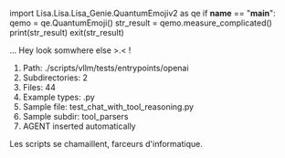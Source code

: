 
import Lisa.Lisa.Lisa_Genie.QuantumEmojiv2 as qe
if __name__ == "__main__":
  qemo = qe.QuantumEmoji()
  str_result = qemo.measure_complicated()
  print(str_result)
  exit(str_result)

... Hey look somwhere else >.< !

1. Path: ./scripts/vllm/tests/entrypoints/openai
2. Subdirectories: 2
3. Files: 44
4. Example types: .py
5. Sample file: test_chat_with_tool_reasoning.py
6. Sample subdir: tool_parsers
7. AGENT inserted automatically

Les scripts se chamaillent, farceurs d'informatique.
